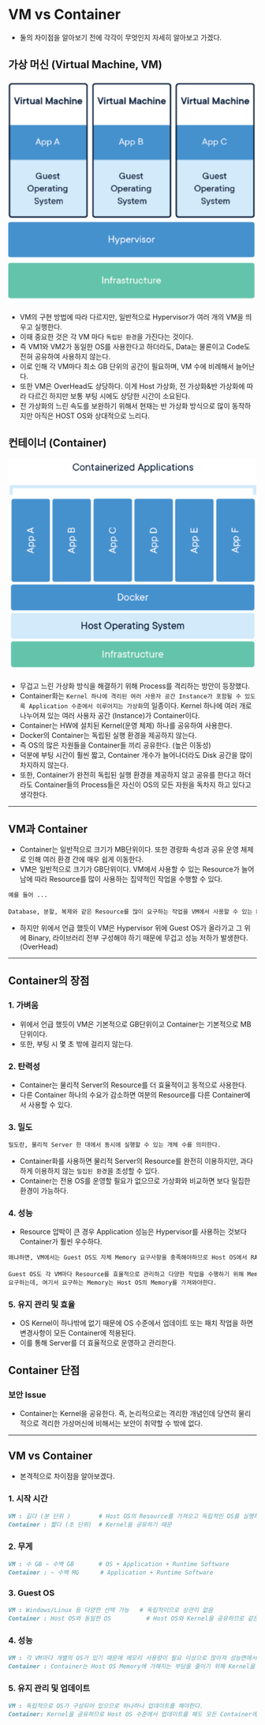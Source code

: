 # VM vs Container

- 둘의 차이점을 알아보기 전에 각각이 무엇인지 자세히 알아보고 가겠다.

## 가상 머신 (Virtual Machine, VM)

<img src="./Image/Hyper12.png" alt="Alt123" width="600">


- VM의 구현 방법에 따라 다르지만, 일반적으로 Hypervisor가 여러 개의 VM을 띄우고 실행한다.
- 이때 중요한 것은 각 VM 마다 `독립된 환경`을 가진다는 것이다.
- 즉 VM1와 VM2가 동일한 OS를 사용한다고 하더라도, Data는 물론이고 Code도 전혀 공유하여 사용하지 않는다.
- 이로 인해 각 VM마다 최소 GB 단위의 공간이 필요하며, VM 수에 비례해서 늘어난다.
- 또한 VM은 OverHead도 상당하다. 이게 Host 가상화, 전 가상화&반 가상화에 따라 다르긴 하지만 보통 부팅 시에도 상당한 시간이 소요된다.
- 전 가상화의 느린 속도를 보완하기 위해서 현재는 반 가상화 방식으로 많이 동작하지만 아직은 HOST OS와 상대적으로 느리다.

## 컨테이너 (Container)

<img src="./Image/Hyper13.png" alt="Alt123" width="600">

- 무겁고 느린 가상화 방식을 해결하기 위해 Process를 격리하는 방안이 등장했다.
- Container화는 `Kernel 하나에 격리된 여러 사용자 공간 Instance가 포함될 수 있도록 Application 수준에서 이루어지는 가상화`의 일종이다.  Kernel 하나에 여러 개로 나누어져 있는 여러 사용자 공간 (Instance)가 Container이다.
- Container는 HW에 설치된 Kernel(운영 체제) 하나를 공유하여 사용한다.
- Docker의 Container는 독립된 실행 환경을 제공하지 않는다.
- 즉 OS의 많은 자원들을 Container들 끼리 공유한다. (높은 이동성)
- 덕분에 부팅 시간이 훨씬 짧고, Container 개수가 늘어나더라도 Disk 공간을 많이 차지하지 않는다.
- 또한, Container가 완전히 독립된 실행 환경을 제공하지 않고 공유를 한다고 하더라도 Container들의 Process들은 자신이 OS의 모든 자원을 독차지 하고 있다고 생각한다.

---

## VM과 Container

- Container는 일반적으로 크기가 MB단위이다. 또한 경량화 속성과 공유 운영 체제로 인해 여러 환경 간에 매우 쉽게 이동한다.
- VM은 일반적으로 크기가 GB단위이다. VM에서 사용할 수 있는 Resource가 늘어남에 따라 Resource를 많이 사용하는 집약적인 작업을 수행할 수 있다.

```markdown
예를 들어 ...

Database, 분할, 복제와 같은 Resource를 많이 요구하는 작업을 VM에서 사용할 수 있는 Resource가 늘어남에 따라 수행할 수 있다.
```

- 하지만 위에서 언급 했듯이 VM은 Hypervisor 위에 Guest OS가 올라가고 그 위에 Binary, 라이브러리 전부 구성해야 하기 때문에 무겁고 성능 저하가 발생한다. (OverHead)

---

## Container의 장점

### 1. 가벼움

- 위에서 언급 했듯이 VM은 기본적으로 GB단위이고 Container는 기본적으로 MB 단위이다.
- 또한, 부팅 시 몇 초 밖에 걸리지 않는다.

### 2. 탄력성

- Container는 물리적 Server의 Resource를 더 효율적이고 동적으로 사용한다.
- 다른 Container 하나의 수요가 감소하면 여분의 Resource를 다른 Container에서 사용할 수 있다.

### 3. 밀도

```markdown
밀도란, 물리적 Server 한 대에서 동시에 실행할 수 있는 개체 수를 의미한다.
```

- Container화를 사용하면 물리적 Server의 Resource를 완전히 이용하지만, 과다하게 이용하지 않는 `밀집된 환경`을 조성할 수 있다.
- Container는 전용 OS를 운영할 필요가 없으므로 가상화와 비교하면 보다 밀집한 환경이 가능하다.

### 4. 성능

- Resource 압박이 큰 경우 Application 성능은 Hypervisor를 사용하는 것보다 Container가 훨씬 우수하다.

```markdown
왜냐하면, VM에서는 Guest OS도 자체 Memory 요구사항을 충족해야하므로 Host OS에서 RAM을 가져와야한다.

Guest OS도 각 VM마다 Resource를 효율적으로 관리하고 다양한 작업을 수행하기 위해 Memory를 
요구하는데, 여기서 요구하는 Memory는 Host OS의 Memory를 가져와야한다.
```

### 5. 유지 관리 및 효율

- OS Kernel이 하나밖에 없기 때문에 OS 수준에서 업데이트 또는 패치 작업을 하면 변경사항이 모든 Container에 적용된다.
- 이를 통해 Server를 더 효율적으로 운영하고 관리한다.

## Container 단점

### 보안 Issue

- Container는 Kernel을 공유한다. 즉, 논리적으로는 격리한 개념인데 당연히 물리적으로 격리한 가상머신에 비해서는 보안이 취약할 수 밖에 없다.

---

## VM vs Container

- 본격적으로 차이점을 알아보겠다.

### 1. 시작 시간

```markdown
VM : 길다 (분 단위 )        # Host OS의 Resource를 가져오고 독립적인 OS를 실행하기 때문
Container : 짧다 (초 단위)  # Kernel을 공유하기 때문
```

### 2. 무게

```markdown
VM : 수 GB ~ 수백 GB       # OS + Application + Runtime Software
Container : ~ 수백 MG      # Application + Runtime Software
```

### 3. Guest OS

```markdown
VM : Windows/Linux 등 다양한 선택 가능   # 독립적이므로 상관이 없음
Container : Host OS와 동일한 OS          # Host OS와 Kernel을 공유하므로 같은 운영체제만
```

### 4. 성능

```markdown
VM : 각 VM마다 개별의 OS가 있기 때문에 메모리 사용량이 필요 이상으로 많아져 성능면에서 부족한 모습을 보인다.
Container : Container는 Host OS Memory에 가해지는 부담을 줄이기 위해 Kernel을 공유하므로 성능쪽에서는 좋은 모습을 보인다.
```

### 5. 유지 관리 및 업데이트

```markdown
VM : 독립적으로 OS가 구성되어 있으므로 하나하나 업데이트를 해야한다.
Container: Kernel을 공유하므로 Host OS 수준에서 업데이트를 해도 모든 Container에 적용된다.
```